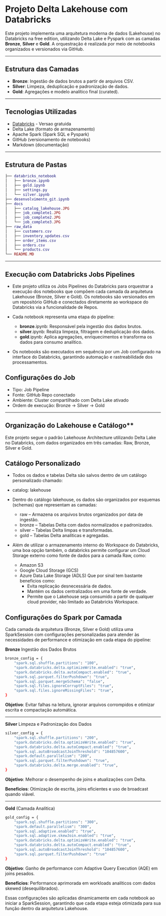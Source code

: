 # Projeto Delta Lakehouse com Databricks

Este projeto implementa uma arquitetura moderna de dados (Lakehouse) no Databricks na free edition, utilizando Delta Lake e Pyspark com as camadas **Bronze**, **Silver** e **Gold**. A orquestração é realizada por meio de notebooks organizados e versionados via GitHub.

---

## Estrutura das Camadas

- **Bronze**: Ingestão de dados brutos a partir de arquivos CSV.
- **Silver**: Limpeza, deduplicação e padronização de dados.
- **Gold**: Agregações e modelo analítico final (curated).

---

## Tecnologias Utilizadas

- [Databricks](https://databricks.com/) - Versao gratuida
- Delta Lake (formato de armazenamento)
- Apache Spark (Spark SQL e Pyspark)
- GitHub (versionamento de notebooks)
- Markdown (documentação)

---

## Estrutura de Pastas
```lua
├── databricks_notebook
│   ├── bronze.ipynb
│   ├── gold.ipynb
│   ├── settings.py
│   └── silver.ipynb
├── desenvolvimento_git.ipynb
├── docs
│   ├── catalog_lakehouse.JPG
│   ├── job_complete1.JPG
│   ├── job_complete2.JPG
│   └── job_complete3.JPG
├── raw_data
│   ├── customers.csv
│   ├── inventory_updates.csv
│   ├── order_items.csv
│   ├── orders.csv
│   └── products.csv
└── README.MD
```

---

## Execução com Databricks Jobs Pipelines
  - Este projeto utiliza os Jobs Pipelines do Databricks para orquestrar a execução dos notebooks que compõem cada camada da arquitetura Lakehouse (Bronze, Silver e Gold). Os notebooks são versionados em um repositório GitHub e conectados diretamente ao workspace do Databricks via a funcionalidade de Repos.
  - Cada notebook representa uma etapa do pipeline:
    - **bronze**.ipynb: Responsável pela ingestão dos dados brutos.
    - **silver**.ipynb: Realiza limpeza, filtragem e deduplicação dos dados.
    - **gold**.ipynb: Aplica agregações, enriquecimentos e transforma os dados para consumo analítico.

  - Os notebooks são executados em sequência por um Job configurado na interface do Databricks, garantindo automação e rastreabilidade dos processamentos.

## Configurações do Job
  - Tipo: Job Pipeline
  - Fonte: GitHub Repo conectado
  - Ambiente: Cluster compartilhado com Delta Lake ativado
  - Ordem de execução: Bronze → Silver → Gold

---

## Organização do Lakehouse e Catálogo**
Este projeto segue o padrão Lakehouse Architecture utilizando Delta Lake no Databricks, com dados organizados em três camadas: Raw, Bronze, Silver e Gold.

## Catálogo Personalizado
  - Todos os dados e tabelas Delta são salvos dentro de um catálogo personalizado chamado:
  - catalog: lakehouse
  - Dentro do catálogo lakehouse, os dados são organizados por esquemas (schemas) que representam as camadas:
    - raw – Armazena os arquivos brutos organizados por data de ingestão.
    - bronze – Tabelas Delta com dados normalizados e padronizados.
    - silver – Tabelas Delta limpas e transformadas.
    - gold – Tabelas Delta analíticas e agregadas.

  - Além de utilizar o armazenamento interno do Workspace do Databricks, uma boa opção também, o databricks permite configurar um Cloud Storage externo como fonte de dados para a camada Raw, como:
    - Amazon S3
    - Google Cloud Storage (GCS)
    - Azure Data Lake Storage (ADLS)
    Que por sinal tem bastante beneficios como:
      - Evita replicação desnecessária de dados.
      - Mantém os dados centralizados em uma fonte de verdade.
      - Permite que o Lakehouse seja consumido a partir de qualquer cloud provider, não limitado ao Databricks Workspace.


## Configurações do Spark por Camada

Cada camada da arquitetura (Bronze, Silver e Gold) utiliza uma SparkSession com configurações personalizadas para atender às necessidades de performance e otimização em cada etapa do pipeline:

**Bronze** Ingestão dos Dados Brutos
```bash
bronze_config = {
    "spark.sql.shuffle.partitions": "100",
    "spark.databricks.delta.optimizeWrite.enabled": "true",
    "spark.databricks.delta.autoCompact.enabled": "true",
    "spark.sql.parquet.filterPushdown": "true",
    "spark.sql.parquet.mergeSchema": "false",
    "spark.sql.files.ignoreCorruptFiles": "true",
    "spark.sql.files.ignoreMissingFiles": "true",
}
```
**Objetivo**: Evitar falhas na leitura, ignorar arquivos corrompidos e otimizar escrita e compactação automática.

---

**Silver** Limpeza e Padronização dos Dados
```bash
silver_config = {
    "spark.sql.shuffle.partitions": "200",
    "spark.databricks.delta.optimizeWrite.enabled": "true",
    "spark.databricks.delta.autoCompact.enabled": "true",
    "spark.sql.autoBroadcastJoinThreshold": "104857600",
    "spark.default.parallelism": "200",
    "spark.sql.parquet.filterPushdown": "true",
    "spark.databricks.delta.merge.enabled": "true",
}
```
**Objetivo**: Melhorar o desempenho de joins e atualizações com Delta.

**Benefícios**: Otimização de escrita, joins eficientes e uso de broadcast quando viável.

---

**Gold** (Camada Analítica)

```bash
gold_config = {
    "spark.sql.shuffle.partitions": "300",
    "spark.default.parallelism": "300",
    "spark.sql.adaptive.enabled": "true",
    "spark.sql.adaptive.skewJoin.enabled": "true",
    "spark.databricks.delta.optimizeWrite.enabled": "true",
    "spark.databricks.delta.autoCompact.enabled": "true",
    "spark.sql.autoBroadcastJoinThreshold": "104857600",
    "spark.sql.parquet.filterPushdown": "true"
}
```
**Objetivo**: Ganho de performance com Adaptive Query Execution (AQE) em joins pesados.

**Benefícios**: Performance aprimorada em workloads analíticos com dados skewed (desequilibrados).

Essas configurações são aplicadas dinamicamente em cada notebook ao iniciar a SparkSession, garantindo que cada etapa esteja otimizada para sua função dentro da arquitetura Lakehouse.

